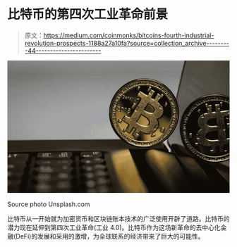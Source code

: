 # 比特币的第四次工业革命前景

> 原文：<https://medium.com/coinmonks/bitcoins-fourth-industrial-revolution-prospects-1188a27a10fa?source=collection_archive---------44----------------------->

![](img/b57a617f15cb260a0387763fbb719e83.png)

Source photo Unsplash.com

比特币从一开始就为加密货币和区块链账本技术的广泛使用开辟了道路。比特币的潜力现在延伸到第四次工业革命(工业 4.0)。比特币作为这场新革命的去中心化金融(DeFi)的发展和采用的激增，为全球联系的经济带来了巨大的可能性。
